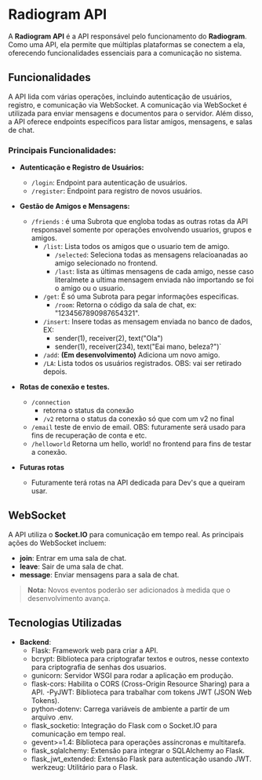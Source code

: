 # Radiogram API

A **Radiogram API** é a API responsável pelo funcionamento do **Radiogram**. Como uma API, ela permite que múltiplas plataformas se conectem a ela, oferecendo funcionalidades essenciais para a comunicação no sistema.

## Funcionalidades

A API lida com várias operações, incluindo autenticação de usuários, registro, e comunicação via WebSocket. A comunicação via WebSocket é utilizada para enviar mensagens e documentos para o servidor. Além disso, a API oferece endpoints específicos para listar amigos, mensagens, e salas de chat.

### Principais Funcionalidades:

- **Autenticação e Registro de Usuários:**
    - `/login`: Endpoint para autenticação de usuários.
    - `/register`: Endpoint para registro de novos usuários.

- **Gestão de Amigos e Mensagens:**
    - `/friends` : é uma Subrota que engloba todas as outras rotas da API responsavel somente por operações envolvendo usuarios, grupos e amigos.
        - `/list`: Lista todos os amigos que o usuario tem de amigo.
            - `/selected`: Seleciona todas as mensagens relacioanadas ao amigo selecionado no frontend.
            - `/last`: lista as últimas mensagens de cada amigo, nesse caso literalmete a ultima mensagem enviada não importando se foi o amigo ou o usuario.
        - `/get`: É só uma Subrota para pegar informações especificas.
            - `/room`: Retorna o código da sala de chat, ex: "1234567890987654321".
        - `/insert`: Insere todas as mensagem enviada no banco de dados, EX: 
            - sender(1), receiver(2), text("Ola") 
            - sender(1), receiver(234), text("Eai mano, beleza?")`
        - `/add`: **(Em desenvolvimento)** Adiciona um novo amigo.
        - `/LA`: Lista todos os usuários registrados. OBS: vai ser retirado depois.

- **Rotas de conexão e testes.**
    - `/connection`
        - retorna o status da conexão
        - `/v2` retorna o status da conexão só que com um v2 no final
    - `/email`
        teste de envio de email. OBS: futuramente será usado para fins de recuperação de conta e etc.
    - `/helloworld`
        Retorna um hello, world! no frontend para fins de testar a conexão.

- **Futuras rotas**
    - Futuramente terá rotas na API dedicada para Dev's que a queiram usar.

## WebSocket

A API utiliza o **Socket.IO** para comunicação em tempo real. As principais ações do WebSocket incluem:

- **join**: Entrar em uma sala de chat.
- **leave**: Sair de uma sala de chat.
- **message**: Enviar mensagens para a sala de chat.

> **Nota:** Novos eventos poderão ser adicionados à medida que o desenvolvimento avança.

## Tecnologias Utilizadas

- **Backend**:
    - Flask: Framework web para criar a API.
    - bcrypt: Biblioteca para criptografar textos e outros, nesse contexto para criptografia de senhas dos usuarios.
    - gunicorn: Servidor WSGI para rodar a aplicação em produção.
    - flask-cors: Habilita o CORS (Cross-Origin Resource Sharing) para a API.
    -PyJWT: Biblioteca para trabalhar com tokens JWT (JSON Web Tokens).
    - python-dotenv: Carrega variáveis de ambiente a partir de um arquivo .env.
    - flask_socketio: Integração do Flask com o Socket.IO para comunicação em tempo real.
    - gevent>=1.4: Biblioteca para operações assíncronas e multitarefa.
    - flask_sqlalchemy: Extensão para integrar o SQLAlchemy ao Flask.
    - flask_jwt_extended: Extensão Flask para autenticação usando JWT.
    werkzeug: Utilitário para o Flask.

<!-- ## Como Contribuir

Se você deseja contribuir para o projeto, fique à vontade para fazer um fork e enviar pull requests. Qualquer contribuição será muito bem-vinda! -->

<!-- ## Mini mundo

Confira o projeto [Minimundo](https://github.com/Matheus07B/Radiogram.api/docs/mini-mundo/README.md), que é parte do mesmo ecossistema.

## Diagrama de classe - OK

Aqui vai estar o [diagrama de classe](https://github.com/Matheus07B/Radiogram.api/docs/diagrama-de-classes/README.md). -->
